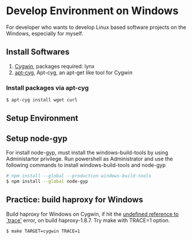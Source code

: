 # Develop Environment on Windows

For developer who wants to develop Linux based software projects on the Windows, especially for myself.

## Install Softwares

1. [Cygwin](http://cygwin.com/install.html), packages required: lynx
2. [apt-cyg](https://github.com/transcode-open/apt-cyg), Apt-cyg, an apt-get like tool for Cygwin

### Install packages via apt-cyg

``` bash
$ apt-cyg install wget curl
```

## Setup Environment



## Setup node-gyp

For install node-gyp, must install the windows-build-tools by using Administartor privilege. Run powershell as Administrator and use the following commands to install windows-build-tools and node-gyp

``` bash
# npm install --global --production windows-build-tools
$ npm install --global node-gyp
```

## Practice: build haproxy for Windows

Build haproxy for Windows on Cygwin, if hit the [undefined reference to `trace'](https://goo.gl/rRcee1) error, on build haproxy-1.8.7. Try make with TRACE=1 option. 

```
$ make TARGET=cygwin TRACE=1 
```

